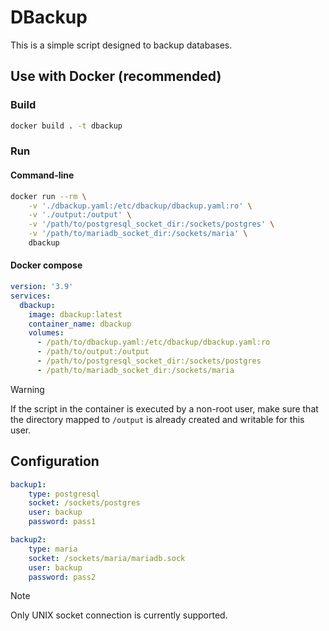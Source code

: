 
# DBackup

This is a simple script designed to backup databases.

## Use with Docker (recommended)

### Build

```bash
docker build . -t dbackup
```

### Run

#### Command-line

```bash
docker run --rm \
    -v './dbackup.yaml:/etc/dbackup/dbackup.yaml:ro' \
    -v './output:/output' \
    -v '/path/to/postgresql_socket_dir:/sockets/postgres' \
    -v '/path/to/mariadb_socket_dir:/sockets/maria' \
    dbackup
```

#### Docker compose

```yaml
version: '3.9'
services:
  dbackup:
    image: dbackup:latest
    container_name: dbackup
    volumes:
      - /path/to/dbackup.yaml:/etc/dbackup/dbackup.yaml:ro
      - /path/to/output:/output
      - /path/to/postgresql_socket_dir:/sockets/postgres
      - /path/to/mariadb_socket_dir:/sockets/maria
```

> [!WARNING]
> If the script in the container is executed by a non-root user, make sure that the directory mapped to `/output` is already created and writable for this user.


## Configuration

```yaml
backup1:
    type: postgresql
    socket: /sockets/postgres
    user: backup
    password: pass1

backup2:
    type: maria
    socket: /sockets/maria/mariadb.sock
    user: backup
    password: pass2
```

> [!NOTE]
> Only UNIX socket connection is currently supported.
